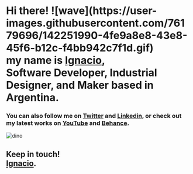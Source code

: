  
<h1>
  Hi there! <icon>![wave](https://user-images.githubusercontent.com/76179696/142251990-4fe9a8e8-43e8-45f6-b12c-f4bb942c7f1d.gif)</icon><br>
  my name is <a href="https://ignaciopaez.vercel.app/">Ignacio</a>, <br>
  <b>Software Developer, Industrial Designer</b>, and <b>Maker based in Argentina</b>.
</h1>

<h3>
  You can also follow me on <a href="https://twitter.com/nachopaezzz">Twitter</a> and <a href="https://www.linkedin.com/in/ignaciopaezz/">Linkedin</a>,
  or check out my latest works on
  <a href="https://www.youtube.com/channel/UCtGBCJyVTTrEOJK3pSUXQIw">YouTube</a> and <a href="https://www.behance.net/ignaciopaez">Behance</a>.
</h3>

![dino](https://user-images.githubusercontent.com/76179696/142251827-6b6c4dd8-2ba5-4f18-8600-1789761ab093.gif)

<h2>
  Keep in touch! 
  <br><a href="https://ignaciopaez.vercel.app/">Ignacio</a>.</br>
</h2>
